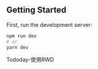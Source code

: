 
## Getting Started

First, run the development server:

```bash
npm run dev
# or
yarn dev
```

Tododay-使用RWD

